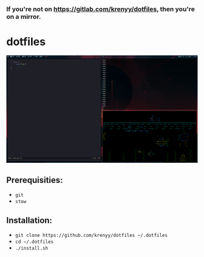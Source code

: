 ### If you're not on <https://gitlab.com/krenyy/dotfiles>, then you're on a mirror.

# dotfiles

![Screenshot](screen.png)

## Prerequisities:

- `git`
- `stow`

## Installation:

- `git clone https://github.com/krenyy/dotfiles ~/.dotfiles`
- `cd ~/.dotfiles`
- `./install.sh`
